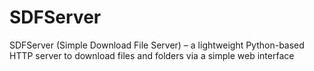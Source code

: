 # SDFServer
SDFServer (Simple Download File Server) – a lightweight Python-based HTTP server to download files and folders via a simple web interface
